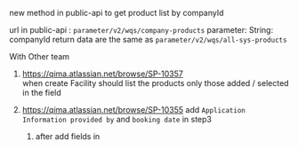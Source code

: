 new method in public-api to  get product list by companyId

url in public-api :   `parameter/v2/wqs/company-products` 
parameter:  String: companyId
return data are the same as `parameter/v2/wqs/all-sys-products`  

With Other team
1. https://qima.atlassian.net/browse/SP-10357   
	when create Facility should list the products only those added / selected in the field

2. https://qima.atlassian.net/browse/SP-10355 
	add `Application Information provided by` and `booking date` in step3
	1. after add fields in